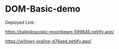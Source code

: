 # DOM-Basic-demo
Deployed Link :

https://kaleidoscopic-moonbeam-599645.netlify.app/

https://willowy-praline-d74aed.netlify.app/

